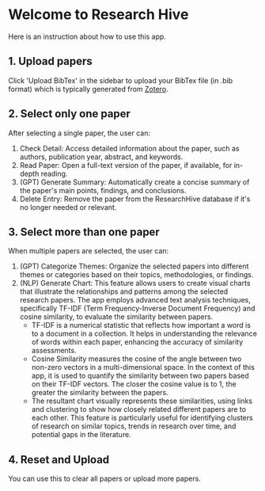 # Welcome to Research Hive

Here is an instruction about how to use this app.

## 1. Upload papers

Click 'Upload BibTex' in the sidebar to upload your BibTex file (in .bib format) which is typically generated from [Zotero](https://www.zotero.org/). 

## 2. Select only one paper

After selecting a single paper, the user can:
1. Check Detail: Access detailed information about the paper, such as authors, publication year, abstract, and keywords.
2. Read Paper: Open a full-text version of the paper, if available, for in-depth reading.
3. (GPT) Generate Summary: Automatically create a concise summary of the paper's main points, findings, and conclusions. 
4. Delete Entry: Remove the paper from the ResearchHive database if it's no longer needed or relevant.

## 3. Select more than one paper

When multiple papers are selected, the user can:
1. (GPT) Categorize Themes: Organize the selected papers into different themes or categories based on their topics, methodologies, or findings.
2. (NLP) Generate Chart: This feature allows users to create visual charts that illustrate the relationships and patterns among the selected research papers. The app employs advanced text analysis techniques, specifically TF-IDF (Term Frequency-Inverse Document Frequency) and cosine similarity, to evaluate the similarity between papers.
   - TF-IDF is a numerical statistic that reflects how important a word is to a document in a collection. It helps in understanding the relevance of words within each paper, enhancing the accuracy of similarity assessments.
   - Cosine Similarity measures the cosine of the angle between two non-zero vectors in a multi-dimensional space. In the context of this app, it is used to quantify the similarity between two papers based on their TF-IDF vectors. The closer the cosine value is to 1, the greater the similarity between the papers.
   - The resultant chart visually represents these similarities, using links and clustering to show how closely related different papers are to each other. This feature is particularly useful for identifying clusters of research on similar topics, trends in research over time, and potential gaps in the literature.

## 4. Reset and Upload

You can use this to clear all papers or upload more papers. 